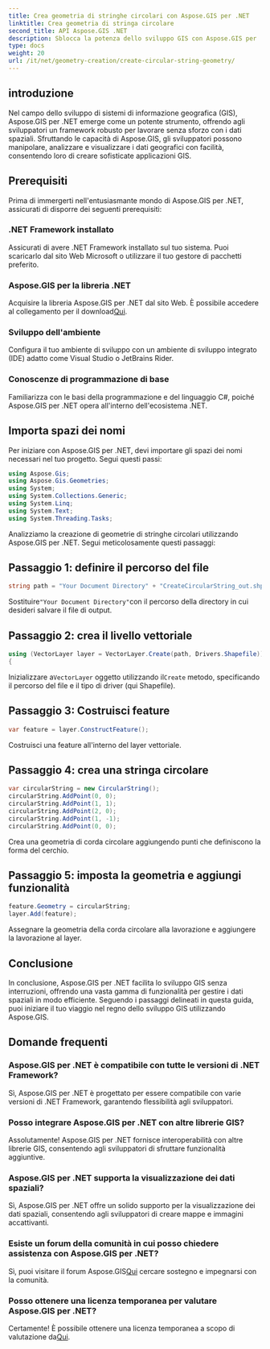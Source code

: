 ```yaml
---
title: Crea geometria di stringhe circolari con Aspose.GIS per .NET
linktitle: Crea geometria di stringa circolare
second_title: API Aspose.GIS .NET
description: Sblocca la potenza dello sviluppo GIS con Aspose.GIS per .NET. Crea, analizza e visualizza i dati spaziali senza sforzo.
type: docs
weight: 20
url: /it/net/geometry-creation/create-circular-string-geometry/
---
```

## introduzione
Nel campo dello sviluppo di sistemi di informazione geografica (GIS), Aspose.GIS per .NET emerge come un potente strumento, offrendo agli sviluppatori un framework robusto per lavorare senza sforzo con i dati spaziali. Sfruttando le capacità di Aspose.GIS, gli sviluppatori possono manipolare, analizzare e visualizzare i dati geografici con facilità, consentendo loro di creare sofisticate applicazioni GIS.
## Prerequisiti
Prima di immergerti nell'entusiasmante mondo di Aspose.GIS per .NET, assicurati di disporre dei seguenti prerequisiti:
### .NET Framework installato
Assicurati di avere .NET Framework installato sul tuo sistema. Puoi scaricarlo dal sito Web Microsoft o utilizzare il tuo gestore di pacchetti preferito.
### Aspose.GIS per la libreria .NET
 Acquisire la libreria Aspose.GIS per .NET dal sito Web. È possibile accedere al collegamento per il download[Qui](https://releases.aspose.com/gis/net/).
### Sviluppo dell'ambiente
Configura il tuo ambiente di sviluppo con un ambiente di sviluppo integrato (IDE) adatto come Visual Studio o JetBrains Rider.
### Conoscenze di programmazione di base
Familiarizza con le basi della programmazione e del linguaggio C#, poiché Aspose.GIS per .NET opera all'interno dell'ecosistema .NET.

## Importa spazi dei nomi
Per iniziare con Aspose.GIS per .NET, devi importare gli spazi dei nomi necessari nel tuo progetto. Segui questi passi:

```csharp
using Aspose.Gis;
using Aspose.Gis.Geometries;
using System;
using System.Collections.Generic;
using System.Linq;
using System.Text;
using System.Threading.Tasks;
```

Analizziamo la creazione di geometrie di stringhe circolari utilizzando Aspose.GIS per .NET. Segui meticolosamente questi passaggi:
## Passaggio 1: definire il percorso del file
```csharp
string path = "Your Document Directory" + "CreateCircularString_out.shp";
```
 Sostituire`"Your Document Directory"`con il percorso della directory in cui desideri salvare il file di output.
## Passaggio 2: crea il livello vettoriale
```csharp
using (VectorLayer layer = VectorLayer.Create(path, Drivers.Shapefile))
{
```
 Inizializzare a`VectorLayer` oggetto utilizzando il`Create` metodo, specificando il percorso del file e il tipo di driver (qui Shapefile).
## Passaggio 3: Costruisci feature
```csharp
var feature = layer.ConstructFeature();
```
Costruisci una feature all'interno del layer vettoriale.
## Passaggio 4: crea una stringa circolare
```csharp
var circularString = new CircularString();
circularString.AddPoint(0, 0);
circularString.AddPoint(1, 1);
circularString.AddPoint(2, 0);
circularString.AddPoint(1, -1);
circularString.AddPoint(0, 0);
```
Crea una geometria di corda circolare aggiungendo punti che definiscono la forma del cerchio.
## Passaggio 5: imposta la geometria e aggiungi funzionalità
```csharp
feature.Geometry = circularString;
layer.Add(feature);
```
Assegnare la geometria della corda circolare alla lavorazione e aggiungere la lavorazione al layer.

## Conclusione
In conclusione, Aspose.GIS per .NET facilita lo sviluppo GIS senza interruzioni, offrendo una vasta gamma di funzionalità per gestire i dati spaziali in modo efficiente. Seguendo i passaggi delineati in questa guida, puoi iniziare il tuo viaggio nel regno dello sviluppo GIS utilizzando Aspose.GIS.
## Domande frequenti
### Aspose.GIS per .NET è compatibile con tutte le versioni di .NET Framework?
Sì, Aspose.GIS per .NET è progettato per essere compatibile con varie versioni di .NET Framework, garantendo flessibilità agli sviluppatori.
### Posso integrare Aspose.GIS per .NET con altre librerie GIS?
Assolutamente! Aspose.GIS per .NET fornisce interoperabilità con altre librerie GIS, consentendo agli sviluppatori di sfruttare funzionalità aggiuntive.
### Aspose.GIS per .NET supporta la visualizzazione dei dati spaziali?
Sì, Aspose.GIS per .NET offre un solido supporto per la visualizzazione dei dati spaziali, consentendo agli sviluppatori di creare mappe e immagini accattivanti.
### Esiste un forum della comunità in cui posso chiedere assistenza con Aspose.GIS per .NET?
 Sì, puoi visitare il forum Aspose.GIS[Qui](https://forum.aspose.com/c/gis/33) cercare sostegno e impegnarsi con la comunità.
### Posso ottenere una licenza temporanea per valutare Aspose.GIS per .NET?
 Certamente! È possibile ottenere una licenza temporanea a scopo di valutazione da[Qui](https://purchase.aspose.com/temporary-license/).